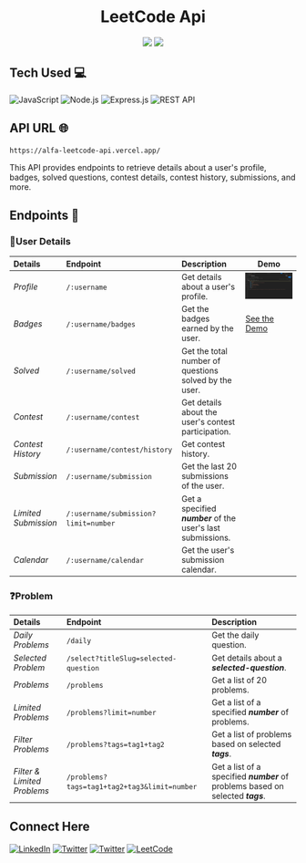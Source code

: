 <h1 align="center">LeetCode Api</h1>
<div align="center">
<img src="https://img.shields.io/badge/License-MIT-green.svg"/>
<img src="https://img.shields.io/npm/v/npm.svg?logo=nodedotjs"/>

</div>

## Tech Used 💻

![JavaScript](https://img.shields.io/badge/javascript-%2320232a.svg?style=for-the-badge&logo=javascript&logoColor=%23F7DF1E)
![Node.js](https://img.shields.io/badge/Node.js-%2320232a?style=for-the-badge&logo=node.js&logoColor=43853D)
![Express.js](https://img.shields.io/badge/express-%2320232a.svg?style=for-the-badge&logo=express&logoColor=%23F7DF1E)
![REST API](https://img.shields.io/badge/RestApi-%2320232a.svg?style=for-the-badge&logo=restAPI&logoColor=%23F7DF1E)

## API URL 🌐

```
https://alfa-leetcode-api.vercel.app/
```

This API provides endpoints to retrieve details about a user's profile, badges, solved questions, contest details, contest history, submissions, and more.

## Endpoints 🚀

### 👤User Details

| Details              | Endpoint                             | Description                                                  | Demo                                                               |
| :------------------- | :----------------------------------- | :----------------------------------------------------------- | ------------------------------------------------------------------ |
| _Profile_            | `/:username`                         | Get details about a user's profile.                          | ![Link](./public/demo/demo2.png)                                   |
| _Badges_             | `/:username/badges`                  | Get the badges earned by the user.                           | <a href="./public/demo/demo2.png" target="_blank">See the Demo</a> |
| _Solved_             | `/:username/solved`                  | Get the total number of questions solved by the user.        |
| _Contest_            | `/:username/contest`                 | Get details about the user's contest participation.          |
| _Contest History_    | `/:username/contest/history`         | Get contest history.                                         |
| _Submission_         | `/:username/submission`              | Get the last 20 submissions of the user.                     |
| _Limited Submission_ | `/:username/submission?limit=number` | Get a specified **_number_** of the user's last submissions. |
| _Calendar_           | `/:username/calendar`                | Get the user's submission calendar.                          |

### ❓Problem

| Details                     | Endpoint                                     | Description                                                                      |
| :-------------------------- | :------------------------------------------- | :------------------------------------------------------------------------------- |
| _Daily Problems_            | `/daily`                                     | Get the daily question.                                                          |
| _Selected Problem_          | `/select?titleSlug=selected-question`        | Get details about a **_selected-question_**.                                     |
| _Problems_                  | `/problems`                                  | Get a list of 20 problems.                                                       |
| _Limited Problems_          | `/problems?limit=number`                     | Get a list of a specified **_number_** of problems.                              |
| _Filter Problems_           | `/problems?tags=tag1+tag2`                   | Get a list of problems based on selected **_tags_**.                             |
| _Filter & Limited Problems_ | `/problems?tags=tag1+tag2+tag3&limit=number` | Get a list of a specified **_number_** of problems based on selected **_tags_**. |

## Connect Here

[![LinkedIn](https://img.shields.io/badge/linkedin-%2320232a.svg?style=normal&logo=linkedIn&logoColor=%230077B5)](https://linkedin.com/in/alfaarghya)
[![Twitter](https://img.shields.io/badge/twitter-%2320232a.svg?style=normal&logo=twitter&logoColor=%230077B5)](https://twitter.com/alfa_arghya)
[![Twitter](https://img.shields.io/badge/Instagram-%2320232a.svg?style=normal&logo=instagram&logoColor=white)](https://www.instagram.com/alfaarghya)
[![LeetCode](https://img.shields.io/badge/LeetCode-%2320232a.svg?style=normal&logo=LeetCode&logoColor=%FFA116)](https://leetcode.com/alfa_arghya/)
